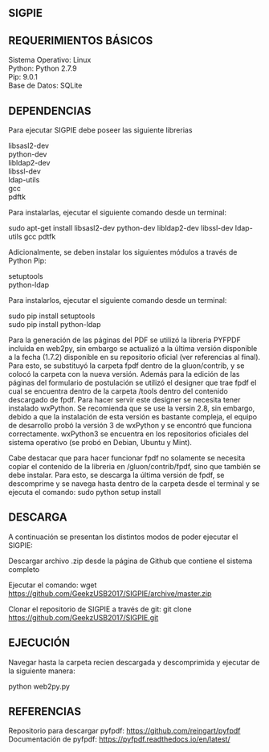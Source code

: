 ## SIGPIE

## REQUERIMIENTOS BÁSICOS

Sistema Operativo: Linux   
Python: Python 2.7.9  
Pip: 9.0.1  
Base de Datos: SQLite  


## DEPENDENCIAS

Para ejecutar SIGPIE debe poseer las siguiente librerias  

libsasl2-dev  
python-dev  
libldap2-dev  
libssl-dev  
ldap-utils  
gcc  
pdftk  


Para instalarlas, ejecutar el siguiente comando desde un terminal:  

sudo apt-get install libsasl2-dev python-dev libldap2-dev libssl-dev ldap-utils gcc pdtfk 

Adicionalmente, se deben instalar los siguientes módulos a través de Python Pip:  

setuptools  
python-ldap  

Para instalarlos, ejecutar el siguiente comando desde un terminal:  

sudo pip install setuptools  
sudo pip install python-ldap  

Para la generación de las páginas del PDF se utilizó la libreria PYFPDF incluida en web2py, sin embargo se actualizó a la última versión disponible a la fecha (1.7.2) disponible en su repositorio oficial (ver referencias al final). Para esto, se substituyó la carpeta fpdf dentro de la gluon/contrib, y se colocó la carpeta con la nueva versión. Además para la edición de las páginas del formulario de postulación se utilizó el designer que trae fpdf el cual se encuentra dentro de la carpeta /tools dentro del contenido descargado de fpdf. Para hacer servir este designer se necesita tener instalado wxPython. Se recomienda que se use la versin 2.8, sin embargo, debido a que la instalación de esta versión es bastante compleja, el equipo de desarrollo probó la versión 3 de wxPython y se encontró que funciona correctamente. wxPython3 se encuentra en los repositorios oficiales del sistema operativo (se probó en Debian, Ubuntu y Mint).   

Cabe destacar que para hacer funcionar fpdf no solamente se necesita copiar el contenido de la libreria en /gluon/contrib/fpdf, sino que también se debe instalar. Para esto, se descarga la última versión de fpdf, se descomprime y se navega hasta dentro de la carpeta desde el terminal y se ejecuta el comando: sudo python setup install  

## DESCARGA
A continuación se presentan los distintos modos de poder ejecutar  el SIGPIE:  

Descargar archivo .zip desde la página de Github que contiene el sistema completo  

Ejecutar el comando: wget https://github.com/GeekzUSB2017/SIGPIE/archive/master.zip  

Clonar el repositorio de SIGPIE a través de git: git clone https://github.com/GeekzUSB2017/SIGPIE.git  

## EJECUCIÓN  
Navegar hasta la carpeta recien descargada y descomprimida y ejecutar de la siguiente manera:

python web2py.py  

## REFERENCIAS  
Repositorio para descargar pyfpdf: https://github.com/reingart/pyfpdf  
Documentación de pyfpdf: https://pyfpdf.readthedocs.io/en/latest/  
